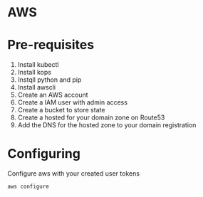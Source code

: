 # AWS 

# Pre-requisites

1. Install kubectl
1. Install kops
1. Instqll python and pip
1. Install awscli
1. Create an AWS account
1. Create a IAM user with admin access
1. Create a bucket to store state
1. Create a hosted for your domain zone on Route53
1. Add the DNS for the hosted zone to your domain registration

# Configuring

 Configure aws with your created user tokens

```
aws configure
```